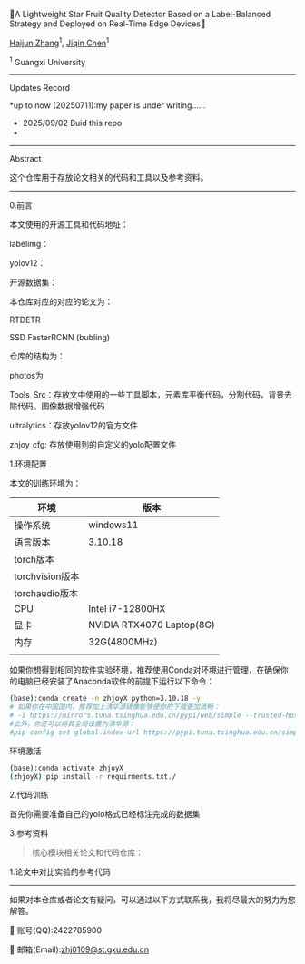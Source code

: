 🚀A Lightweight Star Fruit Quality Detector Based on a Label-Balanced Strategy and Deployed on Real-Time Edge Devices🚀

[Haijun Zhang](https://github.com/zhanghjoy)<sup>1</sup>, [Jiqin Chen](https://prof.gxu.edu.cn/teacherDetails/20461de7-0943-4b47-85f1-015f72dcb8d3)<sup>1</sup>

<sup>1</sup>  Guangxi University

---
Updates Record

*up to now (20250711):my paper is under writing......
* 2025/09/02 Buid this repo
* 

---
Abstract

这个仓库用于存放论文相关的代码和工具以及参考资料。



---

0.前言

本文使用的开源工具和代码地址：

labelimg：

yolov12：

开源数据集：

本仓库对应的对应的论文为：

RTDETR

SSD FasterRCNN (bubling)

仓库的结构为：

photos为

Tools_Src：存放文中使用的一些工具脚本，元素库平衡代码，分割代码，背景去除代码。图像数据增强代码

ultralytics：存放yolov12的官方文件

zhjoy_cfg: 存放使用到的自定义的yolo配置文件

>

1.环境配置

本文的训练环境为：

| 环境            | 版本                      |
| --------------- | ------------------------- |
| 操作系统        | windows11                 |
| 语言版本        | 3.10.18                   |
| torch版本       |                           |
| torchvision版本 |                           |
| torchaudio版本  |                           |
| CPU             | Intel i7-12800HX          |
| 显卡            | NVIDIA RTX4070 Laptop(8G) |
| 内存            | 32G(4800MHz)              |
|                 |                           |

如果你想得到相同的软件实验环境，推荐使用Conda对环境进行管理，在确保你的电脑已经安装了Anaconda软件的前提下运行以下命令：

```bash
(base):conda create -n zhjoyX python=3.10.18 -y
# 如果你在中国国内，推荐加上清华源镜像能够使你的下载更加流畅：
# -i https://mirrors.tuna.tsinghua.edu.cn/pypi/web/simple --trusted-host=https://mirrors.tuna.tsinghua.edu.cn/pypi/web/simple
#此外，你还可以将其全局设置为清华源：
#pip config set global.index-url https://pypi.tuna.tsinghua.edu.cn/simple
```

环境激活

```bash
(base):conda activate zhjoyX
(zhjoyX):pip install -r requirments.txt./
```

2.代码训练

首先你需要准备自己的yolo格式已经标注完成的数据集

3.参考资料

> 核心模块相关论文和代码仓库：
>
> 

1.论文中对比实验的参考代码





---

如果对本仓库或者论文有疑问，可以通过以下方式联系我，我将尽最大的努力为您解答。

:rocket: 账号(QQ):2422785900

:robot: 邮箱(Email):zhj0109@st.gxu.edu.cn

